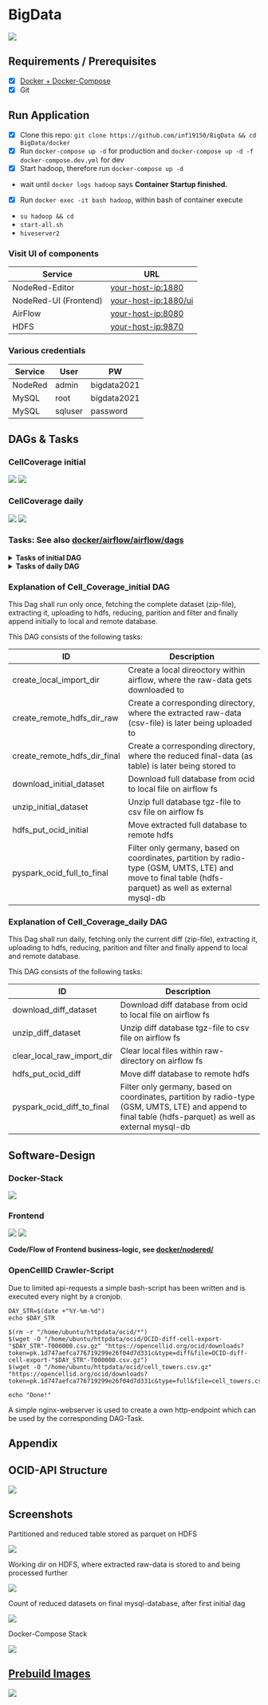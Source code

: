 # BigData

<img src="https://user-images.githubusercontent.com/72318314/123131995-8642e280-d44e-11eb-8959-a0ed110a537b.png">

## Requirements / Prerequisites
- [x] [Docker + Docker-Compose](https://www.docker.com/)
- [x] Git

## Run Application
- [x] Clone this repo: `git clone https://github.com/inf19150/BigData && cd BigData/docker`
- [x] Run `docker-compose up -d` for production and `docker-compose up -d -f docker-compose.dev.yml` for dev
- [x] Start hadoop, therefore run `docker-compose up -d`
* wait until `docker logs hadoop` says **Container Startup finished.**
- [x] Run `docker exec -it bash hadoop`, within bash of container execute
* `su hadoop && cd`
* `start-all.sh`
* `hiveserver2`

### Visit UI of components
|Service|URL|
|-|-|
|NodeRed-Editor|[your-host-ip:1880](http://your-host-ip:1880)|
|NodeRed-UI (Frontend)|[your-host-ip:1880/ui](http://your-host-ip:1880/ui)|
|AirFlow|[your-host-ip:8080](http://your-host-ip:8080)|
|HDFS|[your-host-ip:9870](http://your-host-ip:9870)|

### Various credentials
|Service|User|PW|
|-|-|-|
|NodeRed|admin|bigdata2021|
|MySQL|root|bigdata2021|
|MySQL|sqluser|password|

## DAGs & Tasks
### CellCoverage initial
<img src="/doc/screenshots/dag_full.png">
<img src="/doc/screenshots/dag_time_full.png">

### CellCoverage daily
<img src="/doc/screenshots/dag_diff.png">
<img src="/doc/screenshots/dag_time_diff.png">

### Tasks: See also [docker/airflow/airflow/dags](docker/airflow/airflow/dags)

<details>
 
 <summary><b>Tasks of initial DAG</b></summary>
 
    # Create a local direoctory within airflow, where the raw-data gets downloaded to
    create_local_import_dir = BashOperator(
        task_id='create_import_dir',
        bash_command='mkdir -p /home/airflow/ocid/raw',
        dag=initial_dag,
    )


    # Create a corresponding directory, where the extracted raw-data (csv-file) is later being uploaded to
    create_remote_hdfs_dir_raw = HdfsMkdirFileOperator(
        task_id='mkdir_hdfs_ocid_raw_dir',
        directory='/user/hadoop/ocid/work/',
        hdfs_conn_id='hdfs',
        dag=initial_dag,
    )


    # Create a corresponding directory, where the reduced final-data (as table) is later being stored to
    create_remote_hdfs_dir_final = HdfsMkdirFileOperator(
        task_id='mkdir_hdfs_ocid_final_dir',
        directory='/user/hadoop/ocid/final/',
        hdfs_conn_id='hdfs',
        dag=initial_dag,
    )


    # Download full database from ocid to local file on airflow fs
    download_initial_dataset = HttpDownloadOperator(
        task_id='download_initial',
        # download_uri='https://opencellid.org/ocid/downloads?token={}&type=full&file=cell_towers.csv.gz'.format(API_KEY),
        download_uri='http://193.196.53.117/ocid/cell_towers.csv.gz',
        save_to='/home/airflow/ocid/raw/ocid_full_{{ ds }}.csv.gz',
        dag=initial_dag,
    )


    # Unzip full database tgz-file to csv file on airflow fs
    unzip_initial_dataset = UnzipFileOperator(
        task_id='unzip_initial',
        zip_file='/home/airflow/ocid/raw/ocid_full_{{ ds }}.csv.gz',
        extract_to='/home/airflow/ocid/raw/ocid_full_{{ ds }}.csv',
        dag=initial_dag,
    )


    # Move extracted full database to remote hdfs
    hdfs_put_ocid_initial = HdfsPutFileOperator(
        task_id='upload_ocid_full_hdfs',
        local_file='/home/airflow/ocid/raw/ocid_full_{{ ds }}.csv',
        remote_file='/user/hadoop/ocid/work/ocid_full_{{ ds }}.csv',
        hdfs_conn_id='hdfs',
        dag=initial_dag,
    )


    pyspark_ocid_full_to_final = SparkSubmitOperator(
        task_id='pyspark_filter_reduce_full_write_to_final_parquet',
        conn_id='spark',
        application='/home/airflow/airflow/python/ocid_full_to_final_db.py',
        total_executor_cores='2',
        executor_cores='2',
        executor_memory='2g',
        num_executors='2',
        name='spark_raw_to_final_full',
        verbose=True,
        application_args=[
            '--year', '{{ macros.ds_format(ds, "%Y-%m-%d", "%Y")}}',
            '--month', '{{ macros.ds_format(ds, "%Y-%m-%d", "%m")}}',
            '--day',  '{{ macros.ds_format(ds, "%Y-%m-%d", "%d")}}',
            '--hdfs_source_dir', '/user/hadoop/ocid/work/',
            '--hdfs_target_dir', '/user/hadoop/ocid/final/',
        ],
        dag=initial_dag
    )

 </details>

<details>
 
 <summary><b>Tasks of daily DAG</b></summary>
 
    # Download diff database from ocid to local file on airflow fs
    download_diff_dataset = HttpDownloadOperator(
        task_id='download_diff',
        #download_uri='https://opencellid.org/ocid/downloads?token={}&type=diff&file=OCID-diff-cell-export-{{ ds }}-T000000.csv.gz'.format(API_KEY),
        download_uri='http://193.196.53.117/ocid/OCID-diff-cell-export-{{ ds }}-T000000.csv.gz',
        save_to='/home/airflow/ocid/raw/ocid_diff_{{ ds }}.csv.gz',
        dag=daily_dag,
    )


    # Unzip diff database tgz-file to csv file on airflow fs
    unzip_diff_dataset = UnzipFileOperator(
        task_id='unzip_diff',
        zip_file='/home/airflow/ocid/raw/ocid_diff_{{ ds }}.csv.gz',
        extract_to='/home/airflow/ocid/raw/ocid_diff_{{ ds }}.csv',
        dag=daily_dag,
    )

    # Clear local files within raw-directory on airflow fs
    clear_local_raw_import_dir = ClearDirectoryOperator(
        task_id='clear_local_raw_directory',
        directory='/home/airflow/ocid/raw',
        pattern='*',
        dag=daily_dag,
    )

    # Move diff database to remote hdfs
    hdfs_put_ocid_diff = HdfsPutFileOperator(
        task_id='upload_ocid_diff_hdfs',
        local_file='/home/airflow/ocid/raw/ocid_diff_{{ ds }}.csv',
        remote_file='/user/hadoop/ocid/work/ocid_diff_{{ ds }}.csv',
        hdfs_conn_id='hdfs',
        dag=daily_dag,
    )

    pyspark_ocid_diff_to_final = SparkSubmitOperator(
        task_id='pyspark_filter_reduce_diff_write_to_final_parquet',
        conn_id='spark',
        application='/home/airflow/airflow/python/ocid_diff_to_final_db.py',
        total_executor_cores='2',
        executor_cores='2',
        executor_memory='2g',
        num_executors='2',
        name='spark_raw_to_final_diff',
        verbose=True,
        application_args=[
            '--year', '{{ macros.ds_format(ds, "%Y-%m-%d", "%Y")}}',
            '--month', '{{ macros.ds_format(ds, "%Y-%m-%d", "%m")}}',
            '--day',  '{{ macros.ds_format(ds, "%Y-%m-%d", "%d")}}',
            '--hdfs_source_dir', '/user/hadoop/ocid/work/',
            '--hdfs_target_dir', '/user/hadoop/ocid/final/',
        ],
        dag=daily_dag
    )

 </details>
  
### Explanation of Cell_Coverage_initial DAG

This Dag shall run only once, fetching the complete dataset (zip-file), extracting it, uploading to hdfs, reducing, parition and filter and finally append initially to local and remote database.

This DAG consists of the following tasks:

|ID|Description|
|-|-|
|create_local_import_dir|Create a local direoctory within airflow, where the raw-data gets downloaded to|
|create_remote_hdfs_dir_raw|Create a corresponding directory, where the extracted raw-data (csv-file) is later being uploaded to|
|create_remote_hdfs_dir_final|Create a corresponding directory, where the reduced final-data (as table) is later being stored to|
|download_initial_dataset|Download full database from ocid to local file on airflow fs|
|unzip_initial_dataset|Unzip full database tgz-file to csv file on airflow fs|
|hdfs_put_ocid_initial|Move extracted full database to remote hdfs|
|pyspark_ocid_full_to_final|Filter only germany, based on coordinates, partition by radio-type (GSM, UMTS, LTE) and move to final table (hdfs-parquet) as well as external mysql-db|

### Explanation of Cell_Coverage_daily DAG

This Dag shall run daily, fetching only the current diff (zip-file), extracting it, uploading to hdfs, reducing, parition and filter and finally append to local and remote database.

This DAG consists of the following tasks:

|ID|Description|
|-|-|
|download_diff_dataset|Download diff database from ocid to local file on airflow fs|
|unzip_diff_dataset|Unzip diff database tgz-file to csv file on airflow fs|
|clear_local_raw_import_dir|Clear local files within raw-directory on airflow fs|
|hdfs_put_ocid_diff|Move diff database to remote hdfs|
|pyspark_ocid_diff_to_final|Filter only germany, based on coordinates, partition by radio-type (GSM, UMTS, LTE) and append to final table (hdfs-parquet) as well as external mysql-db|

## Software-Design
### Docker-Stack

<img src="/doc/screenshots/docker_arch.png">

### Frontend

<img src="/doc/screenshots/ui_nodered.png">
<img src="/doc/screenshots/frontend_nodered.png">

<b>Code/Flow of Frontend business-logic, see [docker/nodered/](docker/nodered)</b>

### OpenCellID Crawler-Script
Due to limited api-requests a simple bash-script has been written and is executed every night by a cronjob.

    DAY_STR=$(date +"%Y-%m-%d")
    echo $DAY_STR

    $(rm -r "/home/ubuntu/httpdata/ocid/*")
    $(wget -O "/home/ubuntu/httpdata/ocid/OCID-diff-cell-export-"$DAY_STR"-T000000.csv.gz" "https://opencellid.org/ocid/downloads?token=pk.1d747aefca776719299e26f04d7d331c&type=diff&file=OCID-diff-cell-export-"$DAY_STR"-T000000.csv.gz")
    $(wget -O "/home/ubuntu/httpdata/ocid/cell_towers.csv.gz" "https://opencellid.org/ocid/downloads?token=pk.1d747aefca776719299e26f04d7d331c&type=full&file=cell_towers.csv.gz")

    echo "Done!"

A simple nginx-webserver is used to create a own http-endpoint which can be used by the corresponding DAG-Task.
## Appendix

## OCID-API Structure

<img src="/doc/screenshots/api_structure.png">

## Screenshots

<p>Partitioned and reduced table stored as parquet on HDFS</p>
<img src="/doc/screenshots/hdfs_partition.png">
<p>Working dir on HDFS, where extracted raw-data is stored to and being processed further</p>
<img src="/doc/screenshots/hdfs_work.png">
<p>Count of reduced datasets on final mysql-database, after first initial dag</p>
<img src="/doc/screenshots/end_db_count.png">
<p>Docker-Compose Stack</p>
<img src="/doc/screenshots/docker_stack.png">

## [Prebuild Images](https://hub.docker.com/r/dressni/big_data/tags)

<img src="/doc/screenshots/docker_hub.png">
